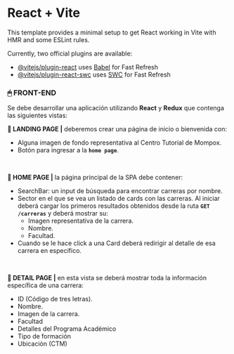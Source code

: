 # React + Vite

This template provides a minimal setup to get React working in Vite with HMR and some ESLint rules.

Currently, two official plugins are available:

- [@vitejs/plugin-react](https://github.com/vitejs/vite-plugin-react/blob/main/packages/plugin-react/README.md) uses [Babel](https://babeljs.io/) for Fast Refresh
- [@vitejs/plugin-react-swc](https://github.com/vitejs/vite-plugin-react-swc) uses [SWC](https://swc.rs/) for Fast Refresh


### **🖱 FRONT-END**

Se debe desarrollar una aplicación utilizando **React** y **Redux** que contenga las siguientes vistas:

**📍 LANDING PAGE |** deberemos crear una página de inicio o bienvenida con:

-  Alguna imagen de fondo representativa al Centro Tutorial de Mompox.
-  Botón para ingresar a la **`home page`**.

<br />

**📍 HOME PAGE |** la página principal de la SPA debe contener:

-  SearchBar: un input de búsqueda para encontrar carreras por nombre.
-  Sector en el que se vea un listado de cards con las carreras. Al iniciar deberá cargar los primeros resultados obtenidos desde la ruta **`GET /carreras`** y deberá mostrar su:
   -  Imagen representativa de la carrera.
   -  Nombre.
   -  Facultad.
-  Cuando se le hace click a una Card deberá redirigir al detalle de esa carrera en específico.


<br />

**📍 DETAIL PAGE |** en esta vista se deberá mostrar toda la información específica de una carrera:

-  ID (Código de tres letras).
-  Nombre.
-  Imagen de la carrera.
-  Facultad
-  Detalles del Programa Académico
-  Tipo de formación
-  Ubicación (CTM)

<br />

